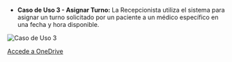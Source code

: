 * **Caso de Uso 3 - Asignar Turno:**
La Recepcionista utiliza el sistema para asignar un turno solicitado por un paciente a un médico específico en una fecha y hora disponible.

![Caso de Uso 3](/Actividad-n°2/imagenes/dcu1.jpg)

[Accede a OneDrive](https://1drv.ms/i/c/f2bf844ed8279638/EfwwihNlcWxEqFfC3PVzDV4BhkbJOdoOxYn0-NmDiktoOQ?e=8Cm6kF)